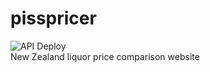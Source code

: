 # pisspricer
![API Deploy](https://github.com/TooMuch4U/pisspricer/workflows/API%20Deploy/badge.svg)  
New Zealand liquor price comparison website

